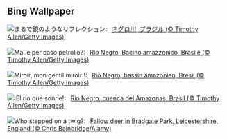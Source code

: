 ## Bing Wallpaper
![](https://www.bing.com/th?id=OHR.RioNegro_JA-JP6030654959_UHD.jpg&w=1000)まるで鏡のようなリフレクション:&nbsp;&ensp;[ネグロ川, ブラジル  (© Timothy Allen/Getty Images)](https://www.bing.com/th?id=OHR.RioNegro_JA-JP6030654959_UHD.jpg)
<br><br/>
![](https://www.bing.com/th?id=OHR.RioNegro_IT-IT8563541659_UHD.jpg&w=1000)Ma..è per caso petrolio?:&nbsp;&ensp;[Río Negro, Bacino amazzonico, Brasile (© Timothy Allen/Getty Images)](https://www.bing.com/th?id=OHR.RioNegro_IT-IT8563541659_UHD.jpg)
<br><br/>
![](https://www.bing.com/th?id=OHR.RioNegro_FR-FR6146672717_UHD.jpg&w=1000)Miroir, mon gentil miroir !:&nbsp;&ensp;[Rio Negro, bassin amazonien, Brésil (© Timothy Allen/Getty Images)](https://www.bing.com/th?id=OHR.RioNegro_FR-FR6146672717_UHD.jpg)
<br><br/>
![](https://www.bing.com/th?id=OHR.RioNegro_ES-ES6222339808_UHD.jpg&w=1000)¡El río que sonríe!:&nbsp;&ensp;[Río Negro, cuenca del Amazonas, Brasil (© Timothy Allen/Getty Images)](https://www.bing.com/th?id=OHR.RioNegro_ES-ES6222339808_UHD.jpg)
<br><br/>
![](https://www.bing.com/th?id=OHR.BradgateFallow_EN-GB0976305371_UHD.jpg&w=1000)Who stepped on a twig?:&nbsp;&ensp;[Fallow deer in Bradgate Park, Leicestershire, England (© Chris Bainbridge/Alamy)](https://www.bing.com/th?id=OHR.BradgateFallow_EN-GB0976305371_UHD.jpg)
<br><br/>
